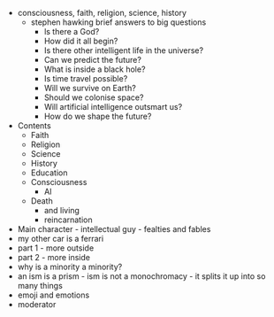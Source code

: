 - consciousness, faith, religion, science, history
	- stephen hawking brief answers to big questions
		- ls there a God?
		- How did it all begin?
		- Is there other intelligent life in the universe?
		- Can we predict the future?
		- What is inside a black hole?
		- Is time travel possible?
		- Will we survive on Earth?
		- Should we colonise space?
		- Will artificial intelligence outsmart us?
		- How do we shape the future?
- Contents
	- Faith
	- Religion
	- Science
	- History
	- Education
	- Consciousness
		- AI
	- Death
		- and living
		- reincarnation
- Main character - intellectual guy - fealties and fables
- my other car is a ferrari
- part 1 - more outside
- part 2 - more inside
- why is a minority a minority?
- an ism is a prism - ism is not a monochromacy - it splits it up into so many things
- emoji and emotions
- moderator